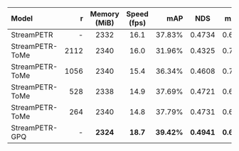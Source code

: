 | Model           |    r | Memory (MiB) | Speed (fps) |        mAP | NDS        | mATE       | mASE       | mAOE       | mAVE       | mAAE       |
| :-------------- | ---: | :----------: | :---------: | ---------: | ---------- | ---------- | ---------- | ---------- | ---------- | ---------- |
| StreamPETR      |    - |     2332     |    16.1     |     37.83% | 0.4734     | 0.6961     | 0.2822     | 0.6846     | 0.2856     | **0.2084** |
| StreamPETR-ToMe | 2112 |     2340     |    16.0     |     31.96% | 0.4325     | 0.7546     | 0.2907     | 0.6893     | 0.3170     | 0.2210     |
| StreamPETR-ToMe | 1056 |     2340     |    15.4     |     36.34% | 0.4608     | 0.7187     | 0.2852     | 0.6963     | 0.2965     | 0.2121     |
| StreamPETR-ToMe |  528 |     2338     |    14.9     |     37.69% | 0.4721     | 0.6994     | 0.2822     | 0.6855     | 0.2877     | 0.2088     |
| StreamPETR-ToMe |  264 |     2340     |    14.8     |     37.79% | 0.4731     | 0.6982     | 0.2819     | 0.6849     | 0.2849     | 0.2084     |
| StreamPETR-GPQ  |    - |   **2324**   |  **18.7**   | **39.42%** | **0.4941** | **0.6766** | **0.2711** | **0.5799** | **0.2780** | 0.2136     |